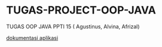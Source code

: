 # TUGAS-PROJECT-OOP-JAVA
TUGAS OOP JAVA PPTI 15 ( Agustinus, Alvina, Afrizal)

<a href="https://docs.google.com/document/d/1qor0OGQJidBk1CVE2GR9QTg9ef2OtASR/edit?usp=sharing&ouid=100057525527609068504&rtpof=true&sd=true" >dokumentasi aplikasi</a>
